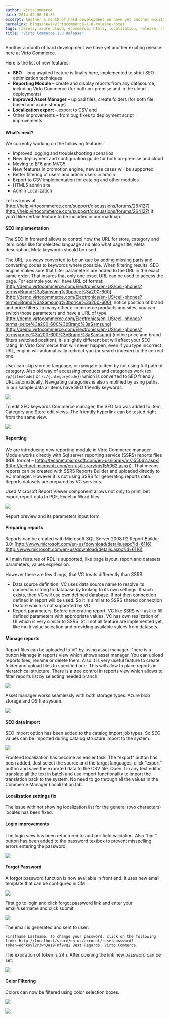 ```yaml
---
author: VirtoCommerce
date: 2014-02-06 16:35
excerpt: Another a month of hard development we have yet another exciting release here at Virto Commerce.
permalink: blogs/news/virtocommerce-1-8-release-notes
tags: [assets, azure cloud, ecommerce, html5, localization, release, reporting, seo]
title: "Virto Commerce 1.8 Release"
---
```

Another a month of hard development we have yet another exciting release here at Virto Commerce.

Here is the list of new features:

* **SEO** – long awaited feature is finally here, implemented to strict SEO optimization techniques
* **Reporting Module** – create and display reports from any datasource, including Virto Commerce (for both on-premise and in the cloud deployments)
* **Improved Asset Manager** – upload files, create folders (for both file based and azure storage)
* **Localization export** – export to CSV and
* Other improvements – from bug fixes to deployment script improvements

#### What’s next?

We currently working on the following features:

* Improved logging and troubleshooting scenarios
* New deployment and configuration guide for both on-premise and cloud
* Moving to EF6 and MVC5
* New features in promotion engine, new use cases will be supported
* Better filtering of users and admin users in admin
* Export to CSV implementation for catalog and other modules
* HTML5 admin site
* Admin Localization 

Let us know at [http://help.virtocommerce.com/support/discussions/forums/264127](http://help.virtocommerce.com/support/discussions/forums/264127) if you’d like certain feature to be included in our roadmap.

#### SEO implementation

The SEO in frontend allows to control how the URL for store, category and item looks like for selected language and also what page title, Meta description, Meta keywords should be used.

The URL is always converted to be unique by adding missing parts and converting codes to keywords where possible. When filtering results, SEO engine makes sure that filter parameters are added to the URL in the exact same order. That insures that only one exact URL can be used to access the page. For example you will have URL of format: [http://demo.virtocommerce.com/Electronics/en-US/cell-phones?terms=Brand%3aSamsung%3bprice%3a200-600](http://demo.virtocommerce.com/Electronics/en-US/cell-phones?terms=Brand%3aSamsung%3bprice%3a200-600), notice position of brand and price filters. In many other e-commerce products and sites, you can switch those parameters and have a URL of type [http://demo.virtocommerce.com/Electronics/en-US/cell-phones?terms=price%3a200-600%3bBrand%3aSamsung](http://demo.virtocommerce.com/Electronics/en-US/cell-phones?terms=price%3a200-600%3bBrand%3aSamsung) (notice price and brand filters switched position), it is slightly different but will affect your SEO rating. In Virto Commerce that will never happen, even if you type incorrect URL, engine will automatically redirect you (or search indexer) to the correct one.

User can skip store or language, or navigate to item by not using full path of category. Also old way of accessing products and categories work (ex `/p/{itemCode}` or `/c/{categoryCode}`) which is converted to SEO friendly URL automatically. Navigating categories is also simplified by using paths. In our sample data all items have SEO friendly keywords.

![](/assets/cms-content/blogs/vccom/assets/clip_image002b.jpg)

To edit SEO keywords Commerce manager, the SEO tab was added to Item, Category and Store edit views. The friendly hyperlink can be tested right from the same view. 

![](/assets/cms-content/blogs/vccom/assets/clip_image002a.gif)

#### Reporting

We are introducing new reporting module in Virto Commerce manager. Module works directly with Sql server reporting service (SSRS) reports files (RDL format – [http://technet.microsoft.com/en-us/library/ms155062.aspx](http://technet.microsoft.com/en-us/library/ms155062.aspx)). That means reports can be created with SSRS Reports Builder and uploaded directly to VC manager. However it is not using SSRS for generating reports data. Reports datasets are prepared by VC services. 

Used Microsoft Report Viewer component allows not only to print, bet export report data to PDF, Excel or Word files.

![](/assets/cms-content/blogs/vccom/assets/clip_image004b.jpg)

Report preview and its parameters input form

#### Preparing reports

Reports can be created with Microsoft SQL Server 2008 R2 Report Builder 3.0: [http://www.microsoft.com/en-us/download/details.aspx?id=6116](http://www.microsoft.com/en-us/download/details.aspx?id=6116)

All main features of RDL is supported, like page layout, report and datasets parameters, values expression.

However there are few things, that VC treats differently than SSRS:

* Data source definition. VC uses data source name to resolve its connection string to database by looking to its own settings. If such exists, then VC will use own defined database. If not then connection defined in report will be used. So it is similar to SSRS shared connection feature which is not supported by VC. 
* Report parameters. Before generating report, VC like SSRS will ask to fill defined parameters with appropriate values. VC has own realization of UI which is very similar to SSRS. Still not all feature are implemented yet, like multi value selection and providing available values from datasets. 

#### Manage reports 

Report files can be uploaded to VC by using asset manager. There is a button Manage in reports view which shows asset manager. You can upload reports files, rename or delete them. Also it is very useful feature to create folder and upload files to specified one. This will allow to place reports in hierarchical structure. There is a tree control in reports view which allows to filter reports list by selecting needed branch.

![](/assets/cms-content/blogs/vccom/assets/clip_image006c.jpg)

Asset manager works seamlessly with both storage types: Azure blob storage and OS file system.

![](/assets/cms-content/blogs/vccom/assets/clip_image008c.jpg)

#### SEO data import

SEO import option has been added to the catalog import job types. So SEO values can be imported during catalog structure import to the system.

![](/assets/cms-content/blogs/vccom/assets/clip_image004a.gif)

Frontend localization has become an easier task. The “export” button has been added. Just select the source and the target languages, click “export” button and save the exported data to the CSV file. Open it in any text editor, translate all the text in batch and use import functionality to import the translation back to the system. No need to go through all the values in the Commerce Manager Localization tab.

#### Localization settings fix

The issue with not showing localization list for the general (two characters) locales has been fixed.

#### Login improvements

The login view has been refactored to add per field validation. Also “hint” button has been added to the password textbox to prevent misspelling errors entering the password.

![](/assets/cms-content/blogs/vccom/assets/clip_image008.gif)

#### Forgot Password

A forgot password function is now available in front end. It uses new email template that can be configured in CM.

![](/assets/cms-content/blogs/vccom/assets/clip_image0041a.jpg)

First go to login and click forgot password link and enter your email/username and click submit.

![](/assets/cms-content/blogs/vccom/assets/clip_image0061a.jpg)

The email is generated and sent to user:

`Firstname Lastname,
To change your password, click on the following link:
http://localhost/store/en-us/account/resetpassword?token=eohkovl2r3wn3as9-nf9vq2
Best Regards,
Virto Commerce.`

The expiration of token is 24h. After opening the link new password can be set: 

![](/assets/cms-content/blogs/vccom/assets/clip_image0081a.jpg)

#### Color Filtering

Colors can now be filtered using color selection boxes.

![](/assets/cms-content/blogs/vccom/assets/clip_image010b.jpg)

![](/assets/cms-content/blogs/vccom/assets/clip_image012c.jpg)
